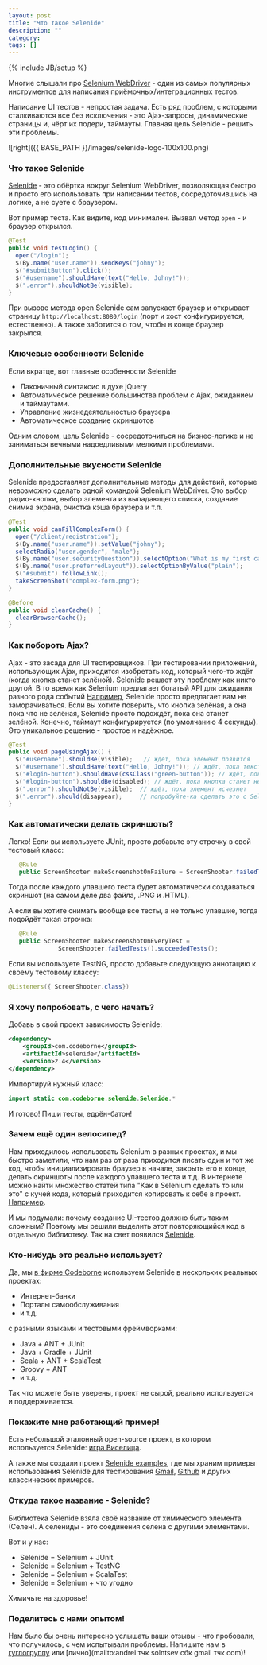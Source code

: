 ```yaml
---
layout: post
title: "Что такое Selenide"
description: ""
category: 
tags: []
---
```

{% include JB/setup %}

Многие слышали про [Selenium WebDriver](http://code.google.com/p/selenium/) - один из самых популярных инструментов для написания приёмочных/интеграционных тестов.

Написание UI тестов - непростая задача. Есть ряд проблем, с которыми сталкиваются все без исключения -
это Ajax-запросы, динамические страницы и, чёрт их подери, таймауты.
Главная цель Selenide - решить эти проблемы.

![right]({{ BASE_PATH }}/images/selenide-logo-100x100.png)

### Что такое Selenide
[Selenide](http://selenide.org) - это обёртка вокруг Selenium WebDriver, позволяющая быстро и просто его использовать при написании тестов, сосредоточившись на логике, а не суете с браузером.

Вот пример теста. Как видите, код минимален. Вызвал метод `open` - и браузер открылся.

```java
@Test
public void testLogin() {
  open("/login");
  $(By.name("user.name")).sendKeys("johny");
  $("#submitButton").click();
  $("#username").shouldHave(text("Hello, Johny!"));
  $(".error").shouldNotBe(visible);
}
```

При вызове метода open Selenide сам запускает браузер и открывает страницу `http://localhost:8080/login` (порт и хост конфигурируется, естественно). А также заботится о том, чтобы в конце браузер закрылся.

### Ключевые особенности Selenide
Если вкратце, вот главные особенности Selenide

+  Лаконичный синтаксис в духе jQuery
+  Автоматическое решение большинства проблем с Ajax, ожиданием и таймаутами.
+  Управление жизнедеятельностью браузера
+  Автоматическое создание скриншотов

Одним словом, цель Selenide - сосредоточиться на бизнес-логике и не заниматься вечными надоедливыми мелкими проблемами.

### Дополнительные вкусности Selenide
Selenide предоставляет дополнительные методы для действий, которые невозможно сделать одной командой Selenium WebDriver. Это выбор радио-кнопки, выбор элемента из выпадающего списка, создание снимка экрана, очистка кэша браузера и т.п.

```java
@Test
public void canFillComplexForm() {
  open("/client/registration");
  $(By.name("user.name")).setValue("johny");
  selectRadio("user.gender", "male");
  $(By.name("user.securityQuestion")).selectOption("What is my first car?");
  $(By.name("user.preferredLayout")).selectOptionByValue("plain");
  $("#submit").followLink();
  takeScreenShot("complex-form.png");
}

@Before
public void clearCache() {
  clearBrowserCache();
}
```

### Как побороть Ajax?

Ajax - это засада для UI тестировщиков.
При тестировании приложений, использующих Ajax, приходится изобретать код, который чего-то ждёт (когда кнопка станет зелёной).
Selenide решает эту проблему как никто другой. В то время как Selenium предлагает богатый API для ожидания разного рода
событий [Например](http://xpinjection.com/2013/04/04/waits-and-timeouts-in-webdriver/), Selenide
просто предлагает вам не заморачиваться. Если вы хотите поверить, что кнопка зелёная, а она пока
что не зелёная, Selenide просто подождёт, пока она станет зелёной. Конечно, таймаут конфигурируется
(по умолчанию 4 секунды). Это уникальное решение - простое и надёжное.

```java
@Test
public void pageUsingAjax() {
  $("#username").shouldBe(visible);   // ждёт, пока элемент появится
  $("#username").shouldHave(text("Hello, Johny!")); // ждёт, пока текст элемента изменится на "Hello, Johny!"
  $("#login-button").shouldHave(cssClass("green-button")); // ждёт, пока кнопка станет зелёной
  $("#login-button").shouldBe(disabled); // ждёт, пока кнопка станет неактивной
  $(".error").shouldNotBe(visible);  // ждёт, пока элемент исчезнет
  $(".error").should(disappear);     // попробуйте-ка сделать это с Selenium в одну строчку!
}
```

### Как автоматически делать скриншоты?
Легко! Если вы используете JUnit, просто добавьте эту строчку в свой тестовый класс:

```java
   @Rule
   public ScreenShooter makeScreenshotOnFailure = ScreenShooter.failedTests();
```

Тогда после каждого упавшего теста будет автоматически создаваться скриншот (на самом деле два файла, .PNG и .HTML).

А если вы хотите снимать вообще все тесты, а не только упавшие, тогда подойдёт такая строчка:

```java
   @Rule
   public ScreenShooter makeScreenshotOnEveryTest =
              ScreenShooter.failedTests().succeededTests();
```

Если вы используете TestNG, просто добавьте следующую аннотацию к своему тестовому классу:

```java
@Listeners({ ScreenShooter.class})
```

### Я хочу попробовать, с чего начать?

Добавь в свой проект зависимость Selenide:

```xml
<dependency>
    <groupId>com.codeborne</groupId>
    <artifactId>selenide</artifactId>
    <version>2.4</version>
</dependency>
```

Импортируй нужный класс:

```java
import static com.codeborne.selenide.Selenide.*
```

И готово! Пиши тесты, едрён-батон!

### Зачем ещё один велосипед?

Нам приходилось использовать Selenium в разных проектах, и мы быстро заметили, что нам раз от раза приходится писать один и тот же код, чтобы инициализировать браузер в начале, закрыть его в конце, делать скриншоты после каждого упавшего теста и т.д.
В интернете можно найти множество статей типа "Как в Selenium сделать то или это" с кучей кода, который приходится копировать к себе в проект. [Например](http://habrahabr.ru/post/114145/).

И мы подумали: почему создание UI-тестов должно быть таким сложным?
Поэтому мы решили выделить этот повторяющийся код в отдельную библиотеку. Так на свет появился [Selenide](http://selenide.org).


### Кто-нибудь это реально использует?
Да, мы <a href="http://ru.codeborne.com/" target="_blank">в фирме Codeborne</a> используем Selenide в нескольких реальных проектах:

*   Интернет-банки
*   Порталы самообслуживания
*   и т.д.

с разными языками и тестовыми фреймворками:
*   Java + ANT + JUnit
*   Java + Gradle + JUnit
*   Scala + ANT + ScalaTest
*   Groovy + ANT
*   и т.д.

Так что можете быть уверены, проект не сырой, реально используется и поддерживается.

### Покажите мне работающий пример!

Есть небольшой эталонный open-source проект, в котором используется Selenide: [игра Виселица](https://github.com/asolntsev/hangman).

А также мы создали проект [Selenide examples](https://github.com/codeborne/selenide_examples), где мы храним примеры использования
Selenide для тестирования [Gmail](https://github.com/codeborne/selenide_examples/tree/master/gmail/test/org/selenide/examples/gmail),
[Github](https://github.com/codeborne/selenide_examples/tree/master/github/test/org/selenide/examples/github)
и других классических примеров.

### Откуда такое название - Selenide?
Библиотека Selenide взяла своё название от химического элемента (Селен). А селениды - это соединения селена с  другими элементами.

Вот и у нас:

*   Selenide = Selenium + JUnit
*   Selenide = Selenium + TestNG
*   Selenide = Selenium + ScalaTest
*   Selenide = Selenium + что угодно

Химичьте на здоровье!

### Поделитесь с нами опытом!
Нам было бы очень интересно услышать ваши отзывы - что пробовали, что получилось, с чем испытывали проблемы.
Напишите нам в [гуглогруппу](mailto:selenide-ru@googlegroups.com) или [лично](mailto:andrei тчк solntsev сбк gmail тчк com)!
